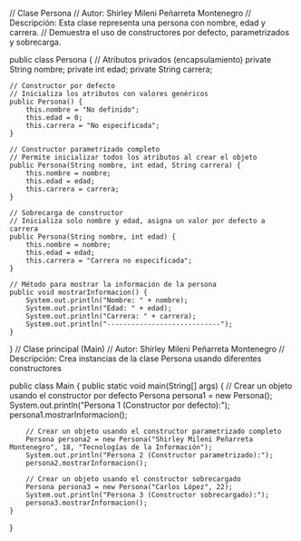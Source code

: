 // Clase Persona
// Autor: Shirley Mileni Peñarreta Montenegro
// Descripción: Esta clase representa una persona con nombre, edad y carrera.
// Demuestra el uso de constructores por defecto, parametrizados y sobrecarga.

public class Persona {
    // Atributos privados (encapsulamiento)
    private String nombre;
    private int edad;
    private String carrera;

    // Constructor por defecto
    // Inicializa los atributos con valores genéricos
    public Persona() {
        this.nombre = "No definido";
        this.edad = 0;
        this.carrera = "No especificada";
    }

    // Constructor parametrizado completo
    // Permite inicializar todos los atributos al crear el objeto
    public Persona(String nombre, int edad, String carrera) {
        this.nombre = nombre;
        this.edad = edad;
        this.carrera = carrera;
    }

    // Sobrecarga de constructor
    // Inicializa solo nombre y edad, asigna un valor por defecto a carrera
    public Persona(String nombre, int edad) {
        this.nombre = nombre;
        this.edad = edad;
        this.carrera = "Carrera no especificada";
    }

    // Método para mostrar la información de la persona
    public void mostrarInformacion() {
        System.out.println("Nombre: " + nombre);
        System.out.println("Edad: " + edad);
        System.out.println("Carrera: " + carrera);
        System.out.println("----------------------------");
    }
}
// Clase principal (Main)
// Autor: Shirley Mileni Peñarreta Montenegro
// Descripción: Crea instancias de la clase Persona usando diferentes constructores

public class Main {
    public static void main(String[] args) {
        // Crear un objeto usando el constructor por defecto
        Persona persona1 = new Persona();
        System.out.println("Persona 1 (Constructor por defecto):");
        persona1.mostrarInformacion();

        // Crear un objeto usando el constructor parametrizado completo
        Persona persona2 = new Persona("Shirley Mileni Peñarreta Montenegro", 18, "Tecnologías de la Información");
        System.out.println("Persona 2 (Constructor parametrizado):");
        persona2.mostrarInformacion();

        // Crear un objeto usando el constructor sobrecargado
        Persona persona3 = new Persona("Carlos López", 22);
        System.out.println("Persona 3 (Constructor sobrecargado):");
        persona3.mostrarInformacion();
    }
}
    
